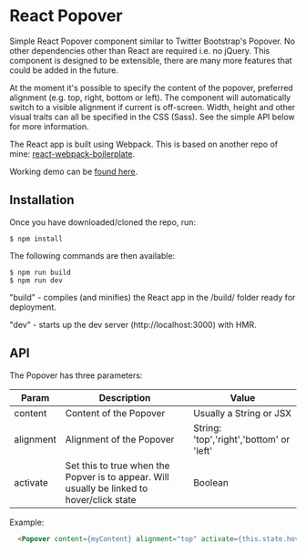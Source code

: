 # React Popover

Simple React Popover component similar to Twitter Bootstrap's Popover. No other dependencies other than React are required i.e. no jQuery. This component is designed to be extensible, there are many more features that could be added in the future.

At the moment it's possible to specify the content of the popover, preferred alignment (e.g. top, right, bottom or left). The component will automatically switch to a visible alignment if current is off-screen. Width, height and other visual traits can all be specified in the CSS (Sass). See the simple API below for more information.

The React app is built using Webpack. This is based on another repo of mine: [react-webpack-boilerplate](https://github.com/mattyrichards/react-webpack-boilerplate).

Working demo can be [found here](http://www.kreative.co.uk/github/react-popover).

## Installation

Once you have downloaded/cloned the repo, run:

    $ npm install

The following commands are then available:

    $ npm run build
    $ npm run dev

"build" - compiles (and minifies) the React app in the /build/ folder ready for deployment.

"dev" - starts up the dev server (http://localhost:3000) with HMR.

## API

The Popover has three parameters:

| Param | Description | Value |
|---|---|---|
| content | Content of the Popover | Usually a String or JSX |
| alignment | Alignment of the Popover | String: 'top','right','bottom' or 'left' |
| activate | Set this to true when the Popver is to appear. Will usually be linked to hover/click state | Boolean |

Example:

```html
  <Popover content={myContent} alignment="top" activate={this.state.hover} />
```